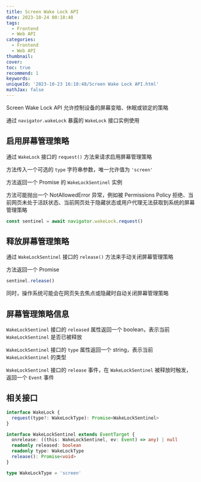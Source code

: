 ```yaml
---
title: Screen Wake Lock API
date: 2023-10-24 00:18:48
tags:
  - Frontend
  - Web API
categories:
  - Frontend
  - Web API
thumbnail:
cover:
toc: true
recommend: 1
keywords:
uniqueId: '2023-10-23 16:18:48/Screen Wake Lock API.html'
mathJax: false
---
```


Screen Wake Lock API 允许控制设备的屏幕变暗、休眠或锁定的策略

通过 `navigator.wakeLock` 暴露的 `WakeLock` 接口实例使用

## 启用屏幕管理策略

通过 `WakeLock` 接口的 `request()` 方法来请求启用屏幕管理策略

方法传入一个可选的 `type` 字符串参数，唯一允许值为 `'screen'`

方法返回一个 Promise 的 `WakeLockSentinel` 实例

方法可能抛出一个 NotAllowedError 异常，例如被 Permissions Policy 拒绝、当前网页未处于活跃状态、当前网页处于隐藏状态或用户代理无法获取到系统的屏幕管理策略

```js
const sentinel = await navigator.wakeLock.request()
```

## 释放屏幕管理策略

通过 `WakeLockSentinel` 接口的 `release()` 方法来手动关闭屏幕管理策略

方法返回一个 Promise

```js
sentinel.release()
```

同时，操作系统可能会在网页失去焦点或隐藏时自动关闭屏幕管理策略

## 屏幕管理策略信息

`WakeLockSentinel` 接口的 `released` 属性返回一个 boolean，表示当前 `WakeLockSentinel` 是否已被释放

`WakeLockSentinel` 接口的 `type` 属性返回一个 string，表示当前 `WakeLockSentinel` 的类型

`WakeLockSentinel` 接口的 `release` 事件，在 `WakeLockSentinel` 被释放时触发，返回一个 `Event` 事件

## 相关接口

```ts
interface WakeLock {
  request(type?: WakeLockType): Promise<WakeLockSentinel>
}

interface WakeLockSentinel extends EventTarget {
  onrelease: ((this: WakeLockSentinel, ev: Event) => any) | null
  readonly released: boolean
  readonly type: WakeLockType
  release(): Promise<void>
}

type WakeLockType = 'screen'
```
